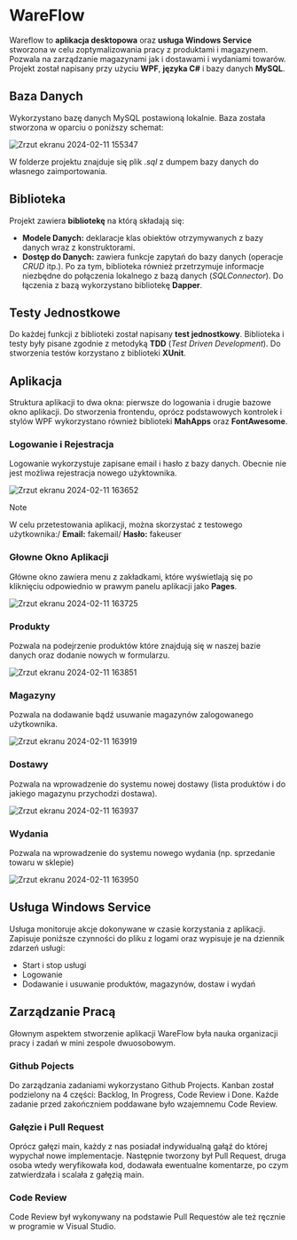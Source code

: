 # WareFlow
Wareflow to **aplikacja desktopowa** oraz **usługa Windows Service** stworzona w celu zoptymalizowania pracy z produktami i magazynem. Pozwala na zarządzanie magazynami jak i dostawami i wydaniami towarów. Projekt został napisany przy użyciu **WPF**, **języka C#** i bazy danych **MySQL**.

## Baza Danych
Wykorzystano bazę danych MySQL postawioną lokalnie. Baza została stworzona w oparciu o poniższy schemat:

![Zrzut ekranu 2024-02-11 155347](https://github.com/DarkArbiterr/WareFlow/assets/75552617/7fed925b-7685-4a4e-82da-c561641a042c)

W folderze projektu znajduje się plik *.sql* z dumpem bazy danych do własnego zaimportowania.

## Biblioteka
Projekt zawiera **bibliotekę** na którą składają się:
* **Modele Danych:** deklaracje klas obiektów otrzymywanych z bazy danych wraz z konstruktorami.
* **Dostęp do Danych:** zawiera funkcje zapytań do bazy danych (operacje *CRUD* itp.).
Po za tym, biblioteka również przetrzymuje informacje niezbędne do połączenia lokalnego z bazą danych (*SQLConnector*). Do łączenia z bazą wykorzystano bibliotekę **Dapper**.

## Testy Jednostkowe
Do każdej funkcji z biblioteki został napisany **test jednostkowy**. Biblioteka i testy były pisane zgodnie z metodyką **TDD** (*Test Driven Development*). Do stworzenia testów korzystano z biblioteki **XUnit**.

## Aplikacja
Struktura aplikacji to dwa okna: pierwsze do logowania i drugie bazowe okno aplikacji. Do stworzenia frontendu, oprócz podstawowych kontrolek i stylów WPF wykorzystano również biblioteki **MahApps** oraz **FontAwesome**.

### Logowanie i Rejestracja
Logowanie wykorzystuje zapisane email i hasło z bazy danych. Obecnie nie jest możliwa rejestracja nowego użyktownika.

![Zrzut ekranu 2024-02-11 163652](https://github.com/DarkArbiterr/WareFlow/assets/75552617/dfd36a5b-ea31-4c08-8538-15e19fdb4d65)

> [!NOTE]
> W celu przetestowania aplikacji, można skorzystać z testowego użytkownika:/
> **Email:** fakemail/
> **Hasło:** fakeuser

### Głowne Okno Aplikacji
Główne okno zawiera menu z zakładkami, które wyświetlają się po kliknięciu odpowiednio w prawym panelu aplikacji jako **Pages**.

![Zrzut ekranu 2024-02-11 163725](https://github.com/DarkArbiterr/WareFlow/assets/75552617/c51e4c7b-7ec0-4e89-a4f3-64f953c0b5a7)

### Produkty
Pozwala na podejrzenie produktów które znajdują się w naszej bazie danych oraz dodanie nowych w formularzu.

![Zrzut ekranu 2024-02-11 163851](https://github.com/DarkArbiterr/WareFlow/assets/75552617/9af2a76d-2560-4cd8-ba03-31a006e4e333)

### Magazyny
Pozwala na dodawanie bądź usuwanie magazynów zalogowanego użytkownika.

![Zrzut ekranu 2024-02-11 163919](https://github.com/DarkArbiterr/WareFlow/assets/75552617/33efcc74-5904-46f4-a0bd-df72e2d19709)

### Dostawy
Pozwala na wprowadzenie do systemu nowej dostawy (lista produktów i do jakiego magazynu przychodzi dostawa).

![Zrzut ekranu 2024-02-11 163937](https://github.com/DarkArbiterr/WareFlow/assets/75552617/031e9ebc-d612-4d48-9919-7014e81ef64b)

### Wydania
Pozwala na wprowadzenie do systemu nowego wydania (np. sprzedanie towaru w sklepie)

![Zrzut ekranu 2024-02-11 163950](https://github.com/DarkArbiterr/WareFlow/assets/75552617/050d0acd-fbb2-4d50-973b-d40797c2ef84)

## Usługa Windows Service
Usługa monitoruje akcje dokonywane w czasie korzystania z aplikacji. Zapisuje poniższe czynności do pliku z logami oraz wypisuje je na dziennik zdarzeń usługi:
* Start i stop usługi
* Logowanie
* Dodawanie i usuwanie produktów, magazynów, dostaw i wydań

## Zarządzanie Pracą
Głownym aspektem stworzenie aplikacji WareFlow była nauka organizacji pracy i zadań w mini zespole dwuosobowym.

### Github Pojects
Do zarządzania zadaniami wykorzystano Github Projects. Kanban został podzielony na 4 części: Backlog, In Progress, Code Review i Done. Każde zadanie przed zakończniem poddawane było wzajemnemu Code Review.

### Gałęzie i Pull Request
Oprócz gałęzi main, każdy z nas posiadał indywidualną gałąź do której wypychał nowe implementacje. Następnie tworzony był Pull Request, druga osoba wtedy weryfikowała kod, dodawała ewentualne komentarze, po czym zatwierdzała i scalała z gałęzią main.

### Code Review
Code Review był wykonywany na podstawie Pull Requestów ale też ręcznie w programie w Visual Studio.


